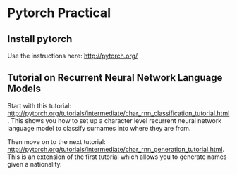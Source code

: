 # Pytorch Practical

## Install pytorch
Use the instructions here: http://pytorch.org/

## Tutorial on Recurrent Neural Network Language Models
Start with this tutorial: http://pytorch.org/tutorials/intermediate/char_rnn_classification_tutorial.html. This shows you how to set up a character level recurrent neural network language model to classify surnames into where they are from.

Then move on to the next tutorial: http://pytorch.org/tutorials/intermediate/char_rnn_generation_tutorial.html. This is an extension of the first tutorial which allows you to generate names given a nationality.
